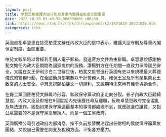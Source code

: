 ```yaml
---
layout: post
title: 卓慧思稱維護大臣守則及尊重內閣保密制度至關重要
date: 2022-10-20 03:40:58.000000000 +08:00
link: https://news.rthk.hk/rthk/ch/component/k2/1671820-20221020.htm
categories: rthk
---
```


英國首相卓慧思在接受柏斐文辭任內政大臣的信中表示，維護大臣守則及尊重內閣保密制度，至關重要。

柏斐文較早時以曾經利用個人電子郵箱，發送官方文件為由辭職。卓慧思說感謝柏斐文擔任內政大臣期間為國家提供的服務，讚揚對方在任期間一直致力保障國民安全，又說在女王伊利沙白二世辭世後，柏斐文監督進行英國有史以來規模最大葬禮儀式的警務行動，在全國動員部署數以千計警務人員，確保王室及所有聚集向女王致哀的人士安全。卓慧思祝願柏斐文一切順利，又說期待未來再有機會與她合作。

在野工黨回應柏斐文辭職時形容，執政保守黨政府正走向分裂。影子內政大臣顧綺慧說，內政大臣及財相在6個星期內先後獲任命及離職，反映卓慧思政府完全混亂及無法運作。她指如果保守黨連最基本的事情都處理不到，就應該退位讓賢，又指公眾需要的不是保守黨高層換人，而是一個工黨政府。

英國廣播公司引述政府內部消息，指不久前接替關浩霆出任財相的侯俊偉呼籲黨友團結，又說自己需要在開支及稅務方面，平衡各方壓力。
